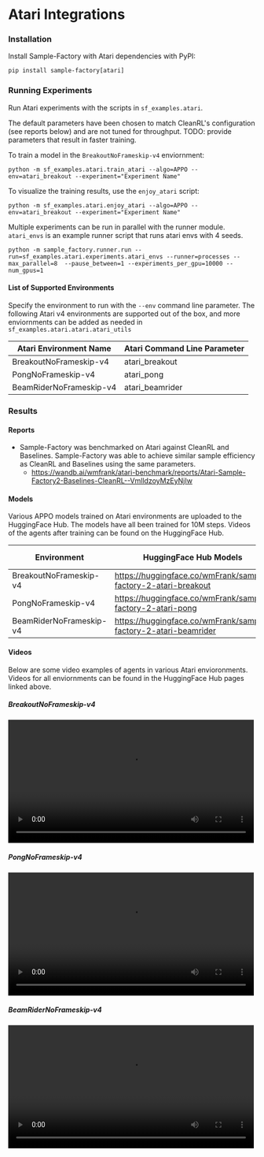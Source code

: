 # Atari Integrations

### Installation

Install Sample-Factory with Atari dependencies with PyPI:

```
pip install sample-factory[atari]
```

### Running Experiments

Run Atari experiments with the scripts in `sf_examples.atari`.

The default parameters have been chosen to match CleanRL's configuration (see reports below) and are not tuned for throughput.
TODO: provide parameters that result in faster training.
 

To train a model in the `BreakoutNoFrameskip-v4` enviornment:

```
python -m sf_examples.atari.train_atari --algo=APPO --env=atari_breakout --experiment="Experiment Name"
```

To visualize the training results, use the `enjoy_atari` script:

```
python -m sf_examples.atari.enjoy_atari --algo=APPO --env=atari_breakout --experiment="Experiment Name"
```

Multiple experiments can be run in parallel with the runner module. `atari_envs` is an example runner script that runs atari envs with 4 seeds. 

```
python -m sample_factory.runner.run --run=sf_examples.atari.experiments.atari_envs --runner=processes --max_parallel=8  --pause_between=1 --experiments_per_gpu=10000 --num_gpus=1
```

#### List of Supported Environments

Specify the environment to run with the `--env` command line parameter. The following Atari v4 environments are supported out of the box, and more enviornments can be added as needed in `sf_examples.atari.atari.atari_utils`

| Atari Environment Name   | Atari Command Line Parameter |
| -----------------------   | ------------------------------------- |
| BreakoutNoFrameskip-v4    | atari_breakout                        |
| PongNoFrameskip-v4        | atari_pong                            |
| BeamRiderNoFrameskip-v4   | atari_beamrider                       |


### Results

#### Reports

- Sample-Factory was benchmarked on Atari against CleanRL and Baselines. Sample-Factory was able to achieve similar sample efficiency as CleanRL and Baselines using the same parameters.
    - https://wandb.ai/wmfrank/atari-benchmark/reports/Atari-Sample-Factory2-Baselines-CleanRL--VmlldzoyMzEyNjIw


#### Models

Various APPO models trained on Atari environments are uploaded to the HuggingFace Hub. The models have all been trained for 10M steps. Videos of the agents after training can be found on the HuggingFace Hub.

| Environment | HuggingFace Hub Models | Evaluation Metrics |
| ----------- | ---------------------- | ------------------ |
| BreakoutNoFrameskip-v4    | https://huggingface.co/wmFrank/sample-factory-2-atari-breakout | 30.20 ± 23.45 |
| PongNoFrameskip-v4        | https://huggingface.co/wmFrank/sample-factory-2-atari-pong | 13.50 ± 7.43 |
| BeamRiderNoFrameskip-v4   | https://huggingface.co/wmFrank/sample-factory-2-atari-beamrider | 3848.00 ± 308.00 |

#### Videos

Below are some video examples of agents in various Atari envioronments. Videos for all enviornments can be found in the HuggingFace Hub pages linked above.

##### BreakoutNoFrameskip-v4

<video width="500" controls><source src="https://huggingface.co/wmFrank/sample-factory-2-atari-breakout/resolve/main/replay.mp4" type="video/mp4"></video>

##### PongNoFrameskip-v4

<video width="500" controls><source src="https://huggingface.co/wmFrank/sample-factory-2-atari-pong/resolve/main/replay.mp4" type="video/mp4"></video>

##### BeamRiderNoFrameskip-v4

<video width="500" controls><source src="https://huggingface.co/wmFrank/sample-factory-2-atari-beamrider/resolve/main/replay.mp4" type="video/mp4"></video>
